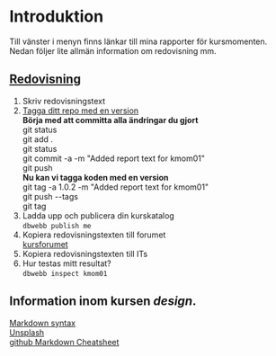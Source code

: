 Introduktion
===============================

Till vänster i menyn finns länkar till mina rapporter för kursmomenten.  
Nedan följer lite allmän information om redovisning mm.

[Redovisning](https://dbwebb.se/kurser/design/redovisa)
---
1. Skriv redovisningstext  
2. [Tagga ditt repo med en version](https://dbwebb.se/kunskap/bygg-me-sida-med-anax-flat#tag)  
**Börja med att committa alla ändringar du gjort**  
git status  
git add .  
git status  
git commit -a -m "Added report text for kmom01"  
git push  
**Nu kan vi tagga koden med en version**  
git tag -a 1.0.2 -m "Added report text for kmom01"  
git push --tags  
git tag  
3. Ladda upp och publicera din kurskatalog  
`dbwebb publish me`  
4. Kopiera redovisningstexten till forumet  
<a href="https://dbwebb.se/forum/utbildning/design">kursforumet</a>  
5. Kopiera redovisningstexten till ITs  
6. Hur testas mitt resultat?  
`dbwebb inspect kmom01`

Information inom kursen *design*.
---
[Markdown syntax](https://en.wikipedia.org/wiki/Markdown#Example)  
[Unsplash](https://unsplash.com/)  
[github Markdown Cheatsheet](https://github.com/adam-p/markdown-here/wiki/Markdown-Cheatsheet)  
